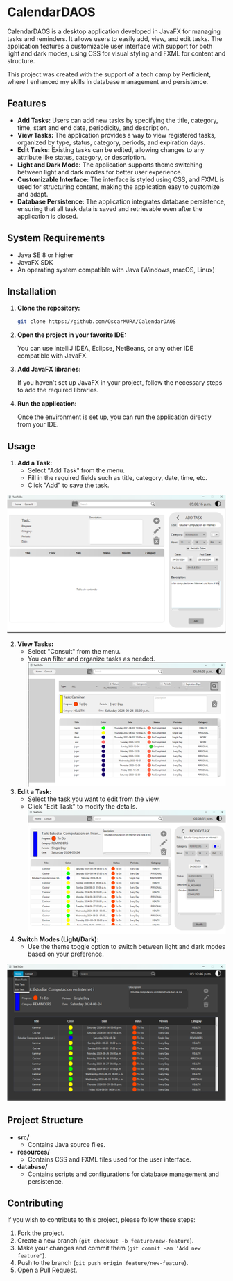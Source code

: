

# CalendarDAOS

CalendarDAOS is a desktop application developed in JavaFX for managing tasks and reminders. It allows users to easily add, view, and edit tasks. The application features a customizable user interface with support for both light and dark modes, using CSS for visual styling and FXML for content and structure.

This project was created with the support of a tech camp by Perficient, where I enhanced my skills in database management and persistence.

## Features

- **Add Tasks:** Users can add new tasks by specifying the title, category, time, start and end date, periodicity, and description.
- **View Tasks:** The application provides a way to view registered tasks, organized by type, status, category, periods, and expiration days.
- **Edit Tasks:** Existing tasks can be edited, allowing changes to any attribute like status, category, or description.
- **Light and Dark Mode:** The application supports theme switching between light and dark modes for better user experience.
- **Customizable Interface:** The interface is styled using CSS, and FXML is used for structuring content, making the application easy to customize and adapt.
- **Database Persistence:** The application integrates database persistence, ensuring that all task data is saved and retrievable even after the application is closed.

## System Requirements

- Java SE 8 or higher
- JavaFX SDK
- An operating system compatible with Java (Windows, macOS, Linux)

## Installation

1. **Clone the repository:**

    ```bash
    git clone https://github.com/OscarMURA/CalendarDAOS
    ```

2. **Open the project in your favorite IDE:**

    You can use IntelliJ IDEA, Eclipse, NetBeans, or any other IDE compatible with JavaFX.

3. **Add JavaFX libraries:**

    If you haven't set up JavaFX in your project, follow the necessary steps to add the required libraries.

4. **Run the application:**

    Once the environment is set up, you can run the application directly from your IDE.

## Usage

1. **Add a Task:**
   - Select "Add Task" from the menu.
   - Fill in the required fields such as title, category, date, time, etc.
   - Click "Add" to save the task.

![Add Task](img/addTask.png)


2. **View Tasks:**
   - Select "Consult" from the menu.
   - You can filter and organize tasks as needed.
![Consult](img/consult.png)
3. **Edit a Task:**
   - Select the task you want to edit from the view.
   - Click "Edit Task" to modify the details.
![Edit](img/edit.png)
4. **Switch Modes (Light/Dark):**
   - Use the theme toggle option to switch between light and dark modes based on your preference.

![Mode Dark](<img/ModeDark And opctions.png>)

## Project Structure

- **src/**
  - Contains Java source files.
- **resources/**
  - Contains CSS and FXML files used for the user interface.
- **database/**
  - Contains scripts and configurations for database management and persistence.

## Contributing

If you wish to contribute to this project, please follow these steps:

1. Fork the project.
2. Create a new branch (`git checkout -b feature/new-feature`).
3. Make your changes and commit them (`git commit -am 'Add new feature'`).
4. Push to the branch (`git push origin feature/new-feature`).
5. Open a Pull Request.
